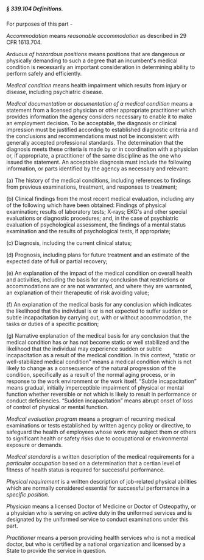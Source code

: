##### § 339.104 Definitions. #####

For purposes of this part -

*Accommodation* means *reasonable accommodation* as described in 29 CFR 1613.704.

*Arduous of hazardous positions* means positions that are dangerous or physically demanding to such a degree that an incumbent's medical condition is necessarily an important consideration in determining ability to perform safely and efficiently.

*Medical condition* means health impairment which results from injury or disease, including psychiatric disease.

*Medical documentation* or *documentation of a medical condition* means a statement from a licensed physician or other appropriate practitioner which provides information the agency considers necessary to enable it to make an employment decision. To be acceptable, the diagnosis or clinical impression must be justified according to established diagnostic criteria and the conclusions and recommendations must not be inconsistent with generally accepted professional standards. The determination that the diagnosis meets these criteria is made by or in coordination with a physician or, if appropriate, a practitioner of the same discipline as the one who issued the statement. An acceptable diagnosis must include the following information, or parts identified by the agency as necessary and relevant:

(a) The history of the medical conditions, including references to findings from previous examinations, treatment, and responses to treatment;

(b) Clinical findings from the most recent medical evaluation, including any of the following which have been obtained: Findings of physical examination; results of laboratory tests; X-rays; EKG's and other special evaluations or diagnostic procedures; and, in the case of psychiatric evaluation of psychological assessment, the findings of a mental status examination and the results of psychological tests, if appropriate;

(c) Diagnosis, including the current clinical status;

(d) Prognosis, including plans for future treatment and an estimate of the expected date of full or partial recovery;

(e) An explanation of the impact of the medical condition on overall health and activities, including the basis for any conclusion that restrictions or accommodations are or are not warranted, and where they are warranted, an explanation of their therapeutic of risk avoiding value;

(f) An explanation of the medical basis for any conclusion which indicates the likelihood that the individual is or is not expected to suffer sudden or subtle incapacitation by carrying out, with or without accommodation, the tasks or duties of a specific position;

(g) Narrative explanation of the medical basis for any conclusion that the medical condition has or has not become static or well stabilized and the likelihood that the individual may experience sudden or subtle incapacitation as a result of the medical condition. In this context, “static or well-stabilized medical condition” means a medical condition which is not likely to change as a consequence of the natural progression of the condition, specifically as a result of the normal aging process, or in response to the work environment or the work itself. “Subtle incapacitation” means gradual, initially imperceptible impairment of physical or mental function whether reversible or not which is likely to result in performance or conduct deficiencies. “Sudden incapacitation” means abrupt onset of loss of control of physical or mental function.

*Medical evaluation program* means a program of recurring medical examinations or tests established by written agency policy or directive, to safeguard the health of employees whose work may subject them or others to significant health or safety risks due to occupational or environmental exposure or demands.

*Medical standard* is a written description of the medical requirements for a *particular occupation* based on a determination that a certian level of fitness of health status is required for successful performance.

*Physical requirement* is a written description of job-related physical abilities which are normally considered essential for successful performance in a *specific position.*

*Physician* means a licensed Doctor of Medicine or Doctor of Osteopathy, or a physician who is serving on active duty in the uniformed services and is designated by the uniformed service to conduct examinations under this part.

*Practitioner* means a person providing health services who is not a medical doctor, but who is certified by a national organization and licensed by a State to provide the service in question.
